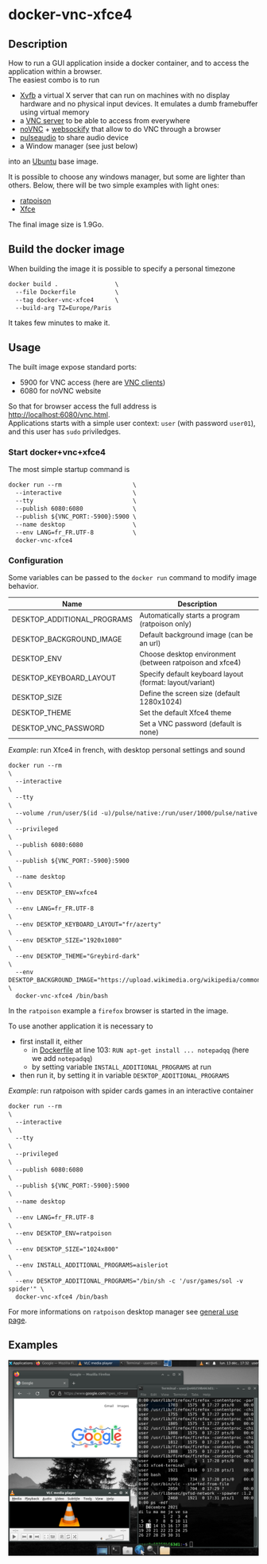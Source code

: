 # docker-vnc-xfce4

## Description

How to run a GUI application inside a docker container, and to access the application within a browser.  
The easiest combo is to run 
- [Xvfb](https://www.x.org/releases/X11R7.6/doc/man/man1/Xvfb.1.xhtml) a virtual X server that can run on machines with no display hardware and no physical input devices. It emulates a dumb framebuffer using virtual memory
- a [VNC server](https://github.com/LibVNC/x11vnc) to be able to access from everywhere
- [noVNC](https://github.com/novnc/noVNC) + [websockify](https://github.com/novnc/websockify) that allow to do VNC through a browser
- [pulseaudio](https://www.freedesktop.org/wiki/Software/PulseAudio/) to share audio device
- a Window manager (see just below)

into an [Ubuntu](https://ubuntu.com/) base image.

It is possible to choose any windows manager, but some are lighter than others. Below, there will be two simple examples with light ones:
- [ratpoison](http://www.nongnu.org/ratpoison/)
- [Xfce](https://www.xfce.org/)

The final image size is 1.9Go.

## Build the docker image

When building the image it is possible to specify a personal timezone

    docker build .                \
      --file Dockerfile           \
      --tag docker-vnc-xfce4      \
      --build-arg TZ=Europe/Paris

It takes few minutes to make it.

## Usage

The built image expose standard ports:
- 5900 for VNC access (here are [VNC clients](https://www.realvnc.com/en/connect/download/viewer/))
- 6080 for noVNC website

So that for browser access the full address is [http://localhost:6080/vnc.html](http://localhost:6080/vnc.html).  
Applications starts with a simple user context: `user` (with password `user01`), and this user has `sudo` priviledges.  

### Start docker+vnc+xfce4

The most simple startup command is

    docker run --rm                    \
      --interactive                    \
      --tty                            \
      --publish 6080:6080              \
      --publish ${VNC_PORT:-5900}:5900 \
      --name desktop                   \
      --env LANG=fr_FR.UTF-8           \
      docker-vnc-xfce4

### Configuration

Some variables can be passed to the `docker run` command to modify image behavior.

| Name                         | Description                                              |
| ---------------------------- | ---------------------------------------------------------|
| DESKTOP_ADDITIONAL_PROGRAMS  | Automatically starts a program (ratpoison only)          |
| DESKTOP_BACKGROUND_IMAGE     | Default background image (can be an url)                 |
| DESKTOP_ENV                  | Choose desktop environment (between ratpoison and xfce4) |
| DESKTOP_KEYBOARD_LAYOUT      | Specify default keyboard layout (format: layout/variant) |
| DESKTOP_SIZE                 | Define the screen size (default 1280x1024)               |
| DESKTOP_THEME                | Set the default Xfce4 theme                              |
| DESKTOP_VNC_PASSWORD         | Set a VNC password (default is none)                     |

_Example_: run Xfce4 in french, with desktop personal settings and sound

    docker run --rm                                                                                               \
      --interactive                                                                                               \
      --tty                                                                                                       \
      --volume /run/user/$(id -u)/pulse/native:/run/user/1000/pulse/native                                        \
      --privileged                                                                                                \
      --publish 6080:6080                                                                                         \
      --publish ${VNC_PORT:-5900}:5900                                                                            \
      --name desktop                                                                                              \
      --env DESKTOP_ENV=xfce4                                                                                     \
      --env LANG=fr_FR.UTF-8                                                                                      \
      --env DESKTOP_KEYBOARD_LAYOUT="fr/azerty"                                                                   \
      --env DESKTOP_SIZE="1920x1080"                                                                              \
      --env DESKTOP_THEME="Greybird-dark"                                                                         \
      --env DESKTOP_BACKGROUND_IMAGE="https://upload.wikimedia.org/wikipedia/commons/9/96/Alberi_AlpediSiusi.JPG" \
      docker-vnc-xfce4 /bin/bash

In the `ratpoison` example a `firefox` browser is started in the image. 

To use another application it is necessary to
- first install it, either
    - in [Dockerfile](Dockerfile) at line 103: `RUN	apt-get install ... notepadqq` (here we add `notepadqq`)
    - by setting variable `INSTALL_ADDITIONAL_PROGRAMS` at run
- then run it, by setting it in variable `DESKTOP_ADDITIONAL_PROGRAMS`

_Example_: run ratpoison with spider cards games in an interactive container

    docker run --rm                                                             \
      --interactive                                                             \
      --tty                                                                     \
      --privileged                                                              \
      --publish 6080:6080                                                       \
      --publish ${VNC_PORT:-5900}:5900                                          \
      --name desktop                                                            \
      --env LANG=fr_FR.UTF-8                                                    \
      --env DESKTOP_ENV=ratpoison                                               \
      --env DESKTOP_SIZE="1024x800"                                             \
      --env INSTALL_ADDITIONAL_PROGRAMS=aisleriot                               \
      --env DESKTOP_ADDITIONAL_PROGRAMS="/bin/sh -c '/usr/games/sol -v spider'" \
      docker-vnc-xfce4 /bin/bash

For more informations on `ratpoison` desktop manager see [general use page](http://www.nongnu.org/ratpoison/doc/General-Use.html#General-Use).

## Examples

![](screencopy.png)